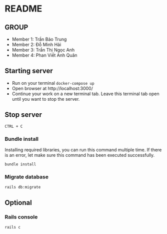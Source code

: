 # README

## GROUP <add-group-name>

- Member 1: Trần Bảo Trung
- Member 2: Đỗ Minh Hải
- Member 3: Trần Thị Ngọc Anh
- Member 4: Phan Viết Anh Quân

## Starting server

- Run on your terminal `docker-compose up`
- Open browser at http://localhost:3000/
- Continue your work on a new terminal tab. Leave this terminal tab open until you want to stop the server.

## Stop server

`CTRL + C`

### Bundle install

Installing required libraries, you can run this command multiple time. If there is an error, let make sure this command has been executed successfully.

`bundle install`

### Migrate database

`rails db:migrate`

## Optional

### Rails console

`rails c`
